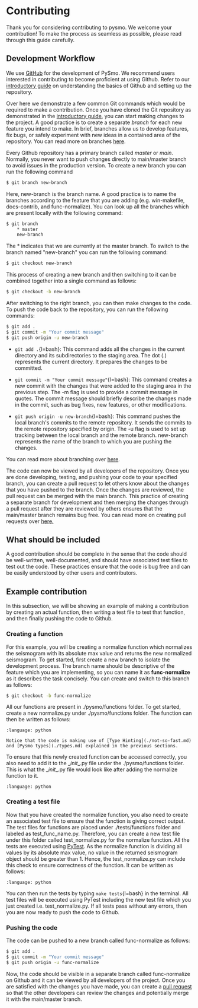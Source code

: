 # Contributing

Thank you for considering contributing to pysmo. We welcome your contribution! To make
the process as seamless as possible, please read through this guide carefully.

## Development Workflow

We use [GitHub](https://github.com) for the development of PySmo. We recommend users interested in contributing to become proficient at using Github. Refer to our [introductory guide](./developing.md#git-repository) on understanding the basics of Github and setting up the repository. 

Over here we demonstrate a few common Git commands which would be required to make a contribution. Once you have cloned the Git repository as demonstrated in the [introductory guide](./developing.md#git-repository), you can start making changes to the project. A good practice is to create a separate _branch_ for each new feature you intend to make. In brief, branches allow us to develop features, fix bugs, or safely experiment with new ideas in a contained area of the repository. You can read more on branches [here](https://docs.github.com/en/pull-requests/collaborating-with-pull-requests/proposing-changes-to-your-work-with-pull-requests/about-branches). 

Every Github repository has a primary branch called _master_ or _main_. Normally, you never want to push changes directly to main/master branch to avoid issues in the production version. To create a new branch you can run the following command 
```bash
$ git branch new-branch
```
Here, new-branch is the branch name. A good practice is to name the branches according to the feature that you are adding (e.g. win-makefile, docs-contrib, and func-normalize).
You can look up all the branches which are present locally with the following command: 
```bash
$ git branch
    * master
    new-branch  
```
The * indicates that we are currently at the master branch. To switch to the branch named "new-branch" you can run the following command: 
```bash
$ git checkout new-branch
```
This process of creating a new branch and then switching to it can be combined together into a single command as follows: 
```bash
$ git checkout -b new-branch
```
After switching to the right branch, you can then make changes to the code. To push the code back to the repository, you can run the following commands: 
```bash
$ git add .
$ git commit -m "Your commit message" 
$ git push origin -u new-branch 
```
* `git add .`{l=bash}: This command adds all the changes in the current directory and its subdirectories to the staging area. The dot (.) represents the current directory. It prepares the changes to be committed.

* `git commit -m "Your commit message"`{l=bash}: This command creates a new commit with the changes that were added to the staging area in the previous step. The -m flag is used to provide a commit message in quotes. The commit message should briefly describe the changes made in the commit, such as bug fixes, new features, or other modifications.

* `git push origin -u new-branch`{l=bash}: This command pushes the local branch's commits to the remote repository. It sends the commits to the remote repository specified by origin. The -u flag is used to set up tracking between the local branch and the remote branch. new-branch represents the name of the branch to which you are pushing the changes.

You can read more about branching over [here](https://git-scm.com/book/en/v2/Git-Branching-Branches-in-a-Nutshell). 

The code can now be viewed by all developers of the repository. Once you are done developing, testing, and pushing your code to your specified branch, you can create a pull request to let others know about the changes that you have pushed to the branch. Once the changes are reviewed, the pull request can be merged with the main branch. This practice of creating a separate branch for development and then merging the changes through a pull request after they are reviewed by others ensures that the main/master branch remains bug free. 
You can read more on creating pull requests over [here.](https://docs.github.com/en/pull-requests/collaborating-with-pull-requests/proposing-changes-to-your-work-with-pull-requests/creating-a-pull-request)

## What should be included

A good contribution should be complete in the sense that the code should be well-written, well-documented, and should have associated test files to test out the code. These practices ensure that the code is bug free and can be easily understood by other users and contributors. 


## Example contribution

In this subsection, we will be showing an example of making a contribution by creating an actual function, then writing a test file to test that function, and then finally pushing the code to Github. 

### Creating a function 
For this example, you will be creating a normalize function which normalizes the seismogram with its absolute max value and returns the new normalized seismogram. To get started, first create a new branch to isolate the development process. The branch name should be descriptive of the feature which you are implementing, so you can name it as **func-normalize** as it describes the task concisely. You can create and switch to this branch as follows: 

```bash
$ git checkout -b func-normalize
```

All our functions are present in ./pysmo/functions folder. To get started, create a new normalize.py under ./pysmo/functions folder. The function can then be written as follows: 
```{literalinclude} ../../pysmo/functions/normalize.py
:language: python
```
```{note}
Notice that the code is making use of [Type Hinting](./not-so-fast.md) and [Pysmo types](./types.md) explained in the previous sections. 
```
To ensure that this newly created function can be accessed correctly, you also need to add it to the \__init__\.py file under the ./pysmo/functions folder. This is what the \__init__\.py file would look like after adding the normalize function to it. 
```{literalinclude} ../../pysmo/functions/__init__.py
:language: python
```

### Creating a test file
Now that you have created the normalize function, you also need to create an associated test file to ensure that the function is giving correct output. The test files for functions are placed under ./tests/functions folder and labeled as test_func_name.py. Therefore, you can create a new test file under this folder called test_normalize.py for the normalize function. All the tests are executed using [PyTest](https://docs.pytest.org/en/7.4.x/getting-started.html). As the normalize function is dividing all values by its absolute max value, no value in the returned seismogram object should be greater than 1. Hence, the test_normalize.py can include this check to ensure correctness of the function. It can be written as follows: 
```{literalinclude} ../../tests/functions/test_normalize.py
:language: python
```

You can then run the tests by typing `make tests`{l=bash} in the terminal. All test files will be executed using PyTest including the new test file which you just created i.e. test_normalize.py. If all tests pass without any errors, then you are now ready to push the code to Github. 

### Pushing the code
The code can be pushed to a new branch called func-normalize as follows: 
```bash
$ git add .
$ git commit -m "Your commit message" 
$ git push origin -u func-normalize
```
Now, the code should be visible in a separate branch called func-normalize on Github and it can be viewed by all developers of the project. Once you are satisfied with the changes you have made, you can create a [pull request](https://docs.github.com/en/pull-requests/collaborating-with-pull-requests/proposing-changes-to-your-work-with-pull-requests/creating-a-pull-request) so that the other developers can review the changes and potentially merge it with the main/master branch.  

